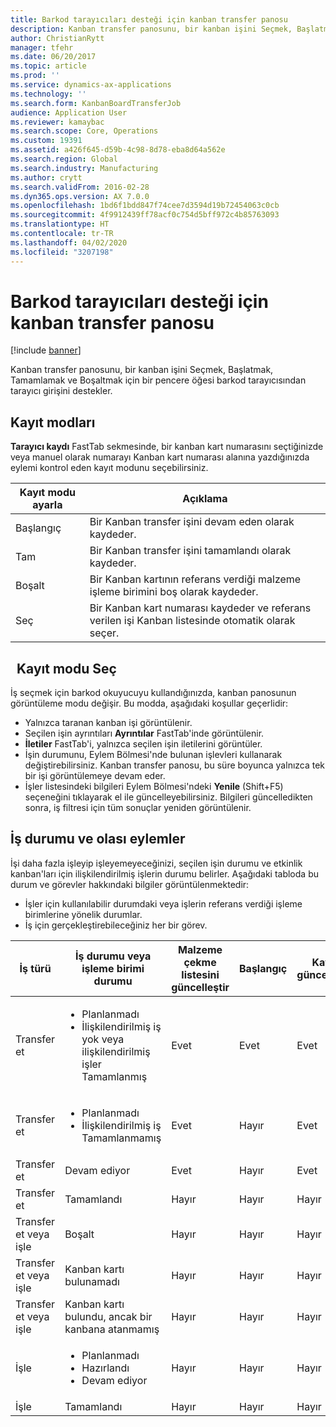 ```yaml
---
title: Barkod tarayıcıları desteği için kanban transfer panosu
description: Kanban transfer panosunu, bir kanban işini Seçmek, Başlatmak, Tamamlamak ve Boşaltmak için bir pencere öğesi barkod tarayıcısından tarayıcı girişini destekler.
author: ChristianRytt
manager: tfehr
ms.date: 06/20/2017
ms.topic: article
ms.prod: ''
ms.service: dynamics-ax-applications
ms.technology: ''
ms.search.form: KanbanBoardTransferJob
audience: Application User
ms.reviewer: kamaybac
ms.search.scope: Core, Operations
ms.custom: 19391
ms.assetid: a426f645-d59b-4c98-8d78-eba8d64a562e
ms.search.region: Global
ms.search.industry: Manufacturing
ms.author: crytt
ms.search.validFrom: 2016-02-28
ms.dyn365.ops.version: AX 7.0.0
ms.openlocfilehash: 1bd6f1bdd847f74cee7d3594d19b72454063c0cb
ms.sourcegitcommit: 4f9912439ff78acf0c754d5bff972c4b85763093
ms.translationtype: HT
ms.contentlocale: tr-TR
ms.lasthandoff: 04/02/2020
ms.locfileid: "3207198"
---
```

# <a name="kanban-transfer-board-support-for-barcode-scanners"></a>Barkod tarayıcıları desteği için kanban transfer panosu

[!include [banner](../includes/banner.md)]

Kanban transfer panosunu, bir kanban işini Seçmek, Başlatmak, Tamamlamak ve Boşaltmak için bir pencere öğesi barkod tarayıcısından tarayıcı girişini destekler.

<a name="registration-modes"></a>Kayıt modları
------------------

**Tarayıcı kaydı** FastTab sekmesinde, bir kanban kart numarasını seçtiğinizde veya manuel olarak numarayı Kanban kart numarası alanına yazdığınızda eylemi kontrol eden kayıt modunu seçebilirsiniz.

| Kayıt modu ayarla | Açıklama                                                                                     |
|-----------------------|-------------------------------------------------------------------------------------------------|
| Başlangıç                 | Bir Kanban transfer işini devam eden olarak kaydeder.                                                 |
| Tam              | Bir Kanban transfer işini tamamlandı olarak kaydeder.                                                   |
| Boşalt                 | Bir Kanban kartının referans verdiği malzeme işleme birimini boş olarak kaydeder.              |
| Seç                | Bir Kanban kart numarası kaydeder ve referans verilen işi Kanban listesinde otomatik olarak seçer. |

 
Kayıt modu Seç
------------------------

İş seçmek için barkod okuyucuyu kullandığınızda, kanban panosunun görüntüleme modu değişir. Bu modda, aşağıdaki koşullar geçerlidir:

-   Yalnızca taranan kanban işi görüntülenir.
-   Seçilen işin ayrıntıları **Ayrıntılar** FastTab'inde görüntülenir.
-   **İletiler** FastTab'i, yalnızca seçilen işin iletilerini görüntüler.
-   İşin durumunu, Eylem Bölmesi'nde bulunan işlevleri kullanarak değiştirebilirsiniz. Kanban transfer panosu, bu süre boyunca yalnızca tek bir işi görüntülemeye devam eder.
-   İşler listesindeki bilgileri Eylem Bölmesi'ndeki **Yenile** (Shift+F5) seçeneğini tıklayarak el ile güncelleyebilirsiniz. Bilgileri güncelledikten sonra, iş filtresi için tüm sonuçlar yeniden görüntülenir.

## <a name="job-status-and-possible-actions"></a>İş durumu ve olası eylemler
İşi daha fazla işleyip işleyemeyeceğinizi, seçilen işin durumu ve etkinlik kanban'ları için ilişkilendirilmiş işlerin durumu belirler. Aşağıdaki tabloda bu durum ve görevler hakkındaki bilgiler görüntülenmektedir:
-   İşler için kullanılabilir durumdaki veya işlerin referans verdiği işleme birimlerine yönelik durumlar.
-   İş için gerçekleştirebileceğiniz her bir görev.

<table>
<colgroup>
<col width="12%" />
<col width="12%" />
<col width="12%" />
<col width="12%" />
<col width="12%" />
<col width="12%" />
<col width="12%" />
<col width="12%" />
</colgroup>
<thead>
<tr class="header">
<th>İş türü</th>
<th>İş durumu veya işleme birimi durumu</th>
<th>Malzeme çekme listesini güncelleştir</th>
<th>Başlangıç</th>
<th>Kaydı güncelleştir</th>
<th>Tam</th>
<th>Boşalt</th>
<th>Olay kanbanları oluştur</th>
</tr>
</thead>
<tbody>
<tr class="odd">
<td>Transfer et</td>
<td><ul>
<li>Planlanmadı</li>
<li>İlişkilendirilmiş iş yok veya ilişkilendirilmiş işler Tamamlanmış</li>
</ul></td>
<td>Evet</td>
<td>Evet</td>
<td>Evet</td>
<td>Evet</td>
<td>Hayır</td>
<td>Evet</td>
</tr>
<tr class="even">
<td>Transfer et</td>
<td><ul>
<li>Planlanmadı</li>
<li>İlişkilendirilmiş iş Tamamlanmamış</li>
</ul></td>
<td>Evet</td>
<td>Hayır</td>
<td>Evet</td>
<td>Hayır</td>
<td>Hayır</td>
<td>Hayır</td>
</tr>
<tr class="odd">
<td>Transfer et</td>
<td>Devam ediyor</td>
<td>Evet</td>
<td>Hayır</td>
<td>Evet</td>
<td>Evet</td>
<td>Hayır</td>
<td>Hayır</td>
</tr>
<tr class="even">
<td>Transfer et</td>
<td>Tamamlandı</td>
<td>Hayır</td>
<td>Hayır</td>
<td>Hayır</td>
<td>Hayır</td>
<td>Evet</td>
<td>Hayır</td>
</tr>
<tr class="odd">
<td>Transfer et veya işle</td>
<td>Boşalt</td>
<td>Hayır</td>
<td>Hayır</td>
<td>Hayır</td>
<td>Hayır</td>
<td>Hayır</td>
<td>Hayır</td>
</tr>
<tr class="even">
<td>Transfer et veya işle</td>
<td>Kanban kartı bulunamadı</td>
<td>Hayır</td>
<td>Hayır</td>
<td>Hayır</td>
<td>Hayır</td>
<td>Hayır</td>
<td>Hayır</td>
</tr>
<tr class="odd">
<td>Transfer et veya işle</td>
<td>Kanban kartı bulundu, ancak bir kanbana atanmamış</td>
<td>Hayır</td>
<td>Hayır</td>
<td>Hayır</td>
<td>Hayır</td>
<td>Hayır</td>
<td>Hayır</td>
</tr>
<tr class="even">
<td>İşle</td>
<td><ul>
<li>Planlanmadı</li>
<li>Hazırlandı</li>
<li>Devam ediyor</li>
</ul></td>
<td>Hayır</td>
<td>Hayır</td>
<td>Hayır</td>
<td>Hayır</td>
<td>Hayır</td>
<td>Hayır</td>
</tr>
<tr class="odd">
<td>İşle</td>
<td>Tamamlandı</td>
<td>Hayır</td>
<td>Hayır</td>
<td>Hayır</td>
<td>Hayır</td>
<td>Hayır</td>
<td>Hayır</td>
</tr>
</tbody>
</table>





